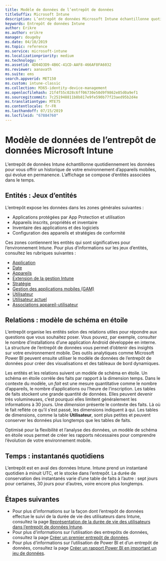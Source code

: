 ```yaml
---
title: Modèle de données de l’entrepôt de données
titleSuffix: Microsoft Intune
description: L’entrepôt de données Microsoft Intune échantillonne quotidiennement les données pour vous offrir un historique de votre environnement mobile en constante évolution.
keywords: Entrepôt de données Intune
author: Erikre
ms.author: erikre
manager: dougeby
ms.date: 04/10/2019
ms.topic: reference
ms.service: microsoft-intune
ms.localizationpriority: medium
ms.technology: ''
ms.assetid: 4D04D3D9-4B6C-41CD-AAF8-466AF8FA6032
ms.reviewer: aanavath
ms.suite: ems
search.appverid: MET150
ms.custom: intune-classic
ms.collection: M365-identity-device-management
ms.openlocfilehash: 21f4f55c028c6ff06730e50d9f9862e85d0a9ef1
ms.sourcegitcommit: 7c251948811b8b817e9fe590b77f23aed95b2d4e
ms.translationtype: MTE75
ms.contentlocale: fr-FR
ms.lasthandoff: 07/15/2019
ms.locfileid: "67884760"
---
```

# <a name="microsoft-intune-data-warehouse-data-model"></a>Modèle de données de l’entrepôt de données Microsoft Intune

L’entrepôt de données Intune échantillonne quotidiennement les données pour vous offrir un historique de votre environnement d’appareils mobiles, qui évolue en permanence. L’affichage se compose d’entités associées dans le temps.

## <a name="entities-entity-sets"></a>Entités : Jeux d’entités

L’entrepôt expose les données dans les zones générales suivantes :

- Applications protégées par App Protection et utilisation
- Appareils inscrits, propriétés et inventaire
- Inventaire des applications et des logiciels
- Configuration des appareils et stratégies de conformité

Ces zones contiennent les entités qui sont significatives pour l’environnement Intune. Pour plus d’informations sur les jeux d’entités, consultez les rubriques suivantes :

- [Application](reports-ref-application.md)
- [Date](reports-ref-date.md)
- [Appareils](reports-ref-devices.md)
- [Extension de la gestion Intune](reports-ref-intunemanagementextension.md)
- [Stratégie](reports-ref-policy.md)
- [Gestion des applications mobiles (GAM)](reports-ref-mobile-app-management.md)
- [Utilisateur](reports-ref-user.md)
- [Utilisateur actuel](reports-ref-current-user.md)
- [Associations appareil-utilisateur](reports-ref-user-device.md)

## <a name="relationships-star-schema-model"></a>Relations : modèle de schéma en étoile

L’entrepôt organise les entités selon des relations utiles pour répondre aux questions que vous souhaitez poser. Vous pouvez, par exemple, consulter le nombre d’installations d’une application Android développée en interne. La structure de l’entrepôt de données vous permet d’obtenir des insights sur votre environnement mobile. Des outils analytiques comme Microsoft Power BI peuvent ensuite utiliser le modèle de données de l’entrepôt de données pour créer des visualisations et des tableaux de bord dynamiques.

Les entités et les relations suivent un modèle de schéma en étoile. Un schéma en étoile corrèle des faits par rapport à la dimension temps. Dans le contexte du modèle, un *fait* est une mesure quantitative comme le nombre d’appareils, le nombre d’applications ou l’heure de l’inscription. Les tables de faits stockent une grande quantité de données. Elles peuvent devenir très volumineuses, c’est pourquoi elles limitent généralement les informations à 30 jours. Une *dimension* présente le contexte des faits. Là où le fait reflète ce qu’il s’est passé, les dimensions indiquent à qui. Les tables de dimensions, comme la table **Utilisateur**, sont plus petites et peuvent conserver les données plus longtemps que les tables de faits. 

Optimisé pour la flexibilité et l’analyse des données, un modèle de schéma en étoile vous permet de créer les rapports nécessaires pour comprendre l’évolution de votre environnement mobile.

## <a name="time-daily-snapshots"></a>Temps : instantanés quotidiens

L’entrepôt est en aval des données Intune. Intune prend un instantané quotidien à minuit UTC, et le stocke dans l’entrepôt. La durée de conservation des instantanés varie d’une table de faits à l’autre : sept jours pour certaines, 30 jours pour d’autres, voire encore plus longtemps.

## <a name="next-steps"></a>Étapes suivantes

- Pour plus d’informations sur la façon dont l’entrepôt de données effectue le suivi de la durée de vie des utilisateurs dans Intune, consultez la page [Représentation de la durée de vie des utilisateurs dans l’entrepôt de données Intune](reports-ref-user-timeline.md).
- Pour plus d’informations sur l’utilisation des entrepôts de données, consultez la page [Créer un premier entrepôt de données](https://www.codeproject.com/Articles/652108/Create-First-Data-WareHouse).
- Pour plus d’informations sur l’utilisation de Power BI et d’un entrepôt de données, consultez la page [Créer un rapport Power BI en important un jeu de données](https://powerbi.microsoft.com/documentation/powerbi-service-create-a-new-report/). 
